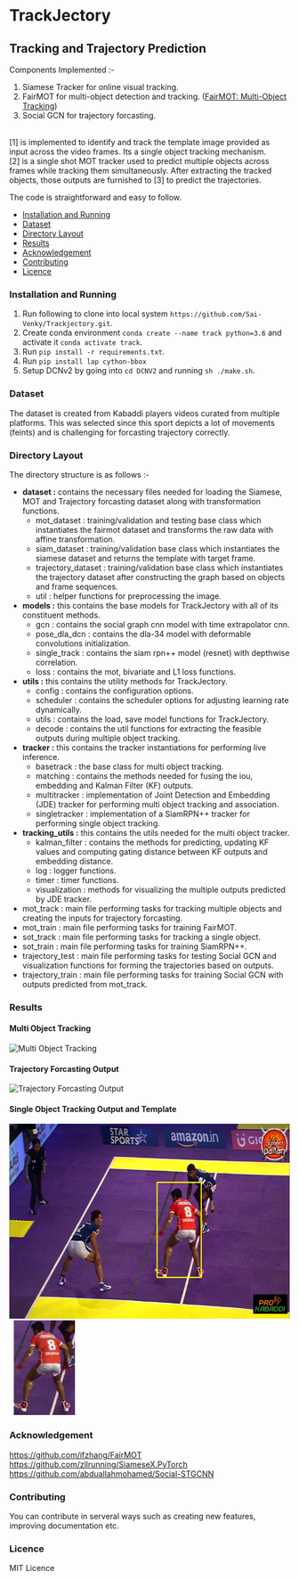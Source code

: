 # TrackJectory
## Tracking and Trajectory Prediction 

Components Implemented :-
1. Siamese Tracker for online visual tracking.
2. FairMOT for multi-object detection and tracking. (<a href="https://medium.com/analytics-vidhya/fairmot-multi-object-tracking-386afe930b24">FairMOT: Multi-Object Tracking</a>)
3. Social GCN for trajectory forcasting.
<br>
[1] is implemented to identify and track the template image provided as input across the video frames. Its a single object tracking mechanism.<br>
[2] is a single shot MOT tracker used to predict multiple objects across frames while tracking them simultaneously. After extracting the tracked objects, those outputs are furnished to [3] to predict the trajectories.

The code is straightforward and easy to follow.

<ul>
<li><a href="https://github.com/Sai-Venky/Trackjectory#installation-and-running">Installation and Running</a></li>
<li><a href="https://github.com/Sai-Venky/Trackjectory#dataset">Dataset</a></li>
<li><a href="https://github.com/Sai-Venky/Trackjectory#directory-layout">Directory Layout</a></li>
<li><a href="https://github.com/Sai-Venky/Trackjectory#results">Results</a></li>
<li><a href="https://github.com/Sai-Venky/Trackjectory#acknowledgement">Acknowledgement</a></li>
<li><a href="https://github.com/Sai-Venky/Trackjectory#contributing">Contributing</a></li>
<li><a href="https://github.com/Sai-Venky/Trackjectory#licence">Licence</a></li>
</ul>

### Installation and Running

1. Run following to clone into local system `https://github.com/Sai-Venky/Trackjectory.git`.
1. Create conda environment `conda create --name track python=3.6` and activate it `conda activate track`.
2. Run `pip install -r requirements.txt`.
3. Run `pip install lap cython-bbox`
3. Setup DCNv2 by going into `cd DCNV2` and running `sh ./make.sh`.


### Dataset

The dataset is created from Kabaddi players videos curated from multiple platforms.
This was selected since this sport depicts a lot of movements (feints) and is challenging for forcasting trajectory correctly.


### Directory Layout

The directory structure is as follows :-

* **dataset :** contains the necessary files needed for loading the Siamese, MOT and Trajectory forcasting dataset along with transformation functions.
  * mot_dataset : training/validation and testing base class which instantiates the fairmot dataset and transforms the raw data with affine transformation.
  * siam_dataset : training/validation base class which instantiates the siamese dataset and returns the template with target frame.
  * trajectory_dataset : training/validation base class which instantiates the trajectory dataset after constructing the graph based on objects and frame sequences.
  * util : helper functions for preprocessing the image.
* **models :** this contains the base models for TrackJectory with all of its constituent methods.
    * gcn : contains the social graph cnn model with time extrapolator cnn.
    * pose_dla_dcn : contains the dla-34 model with deformable convolutions initialization.
    * single_track : contains the siam rpn++ model (resnet) with depthwise correlation.
    * loss : contains the mot, bivariate and L1 loss functions.
* **utils :** this contains the utility methods for TrackJectory.
    * config : contains the configuration options.
    * scheduler : contains the scheduler options for adjusting learning rate dynamically.
    * utils : contains the load, save model functions for TrackJectory.
    * decode : contains the util functions for extracting the feasible outputs during multiple object tracking.
* **tracker :** this contains the tracker instantiations for performing live inference.
    * basetrack : the base class for multi object tracking.
    * matching : contains the methods needed for fusing the iou, embedding and Kalman Filter (KF) outputs.
    * multitracker : implementation of Joint Detection and Embedding (JDE) tracker for performing multi object tracking and association.
    * singletracker : implementation of a SiamRPN++ tracker for performing single object tracking.
* **tracking_utils :** this contains the utils needed for the multi object tracker.
    * kalman_filter : contains the methods for predicting, updating KF values and computing gating distance between KF outputs and embedding distance.
    * log : logger functions.
    * timer : timer functions.
    * visualization : methods for visualizing the multiple outputs predicted by JDE tracker.
* mot_track : main file performing tasks for tracking multiple objects and creating the inputs for trajectory forcasting.
* mot_train : main file performing tasks for training FairMOT.
* sot_track : main file performing tasks for tracking a single object.
* sot_train : main file performing tasks for training SiamRPN++.
* trajectory_test : main file performing tasks for testing Social GCN and visualization functions for forming the trajectories based on outputs.
* trajectory_train : main file performing tasks for training Social GCN with outputs predicted from mot_track.

 ### Results
#### Multi Object Tracking
![Multi Object Tracking](out/track.gif)

#### Trajectory Forcasting Output
![Trajectory Forcasting Output ](out/traj.gif)

#### Single Object Tracking Output and Template
<img src="out/sot.png" width="635" height="350" alt="Single Object Tracking Output ">&nbsp;&nbsp;<img src="out/sot_template.png" width="110" height="170" alt="Single Object Tracking Template">

 ### Acknowledgement

https://github.com/ifzhang/FairMOT<br>
https://github.com/zllrunning/SiameseX.PyTorch<br>
https://github.com/abduallahmohamed/Social-STGCNN<br>

 ### Contributing

 You can contribute in serveral ways such as creating new features, improving documentation etc.

 ### Licence

 MIT Licence
